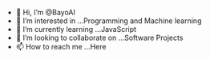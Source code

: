 - 👋 Hi, I’m @BayoAI
- 👀 I’m interested in ...Programming and Machine learning
- 🌱 I’m currently learning ...JavaScript
- 💞️ I’m looking to collaborate on ...Software Projects
- 📫 How to reach me ...Here

<!---
BayoAI/BayoAI is a ✨ special ✨ repository because its `README.md` (this file) appears on your GitHub profile.
You can click the Preview link to take a look at your changes.
--->
